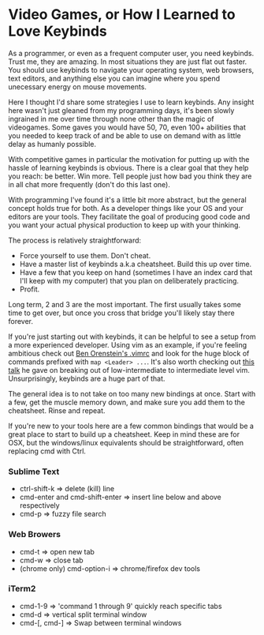 # Video Games, or How I Learned to Love Keybinds

As a programmer, or even as a frequent computer user, you need keybinds.  Trust me, they are amazing.  In most situations they are just flat out faster.  You should use keybinds to navigate your operating system, web browsers, text editors, and anything else you can imagine where you spend unecessary energy on mouse movements.

Here I thought I'd share some strategies I use to learn keybinds.  Any insight here wasn't just gleaned from my programming days, it's been slowly ingrained in me over time through none other than the magic of videogames. Some gaves you would have 50, 70, even 100+ abilities that you needed to keep track of and be able to use on demand with as little delay as humanly possible.

With competitive games in particular the motivation for putting up with the hassle of learning keybinds is obvious.  There is a clear goal that they help you reach: be better.  Win more.  Tell people just how bad you think they are in all chat more frequently (don't do this last one).

With programming I've found it's a little bit more abstract, but the general concept holds true for both.  As a developer things like your OS and your editors are your tools.  They facilitate the goal of producing good code and you want your actual physical production to keep up with your thinking.

The process is relatively straightforward:

* Force yourself to use them.  Don't cheat.
* Have a master list of keybinds a.k.a cheatsheet.  Build this up over time.
* Have a few that you keep on hand (sometimes I have an index card that I'll keep with my computer) that you plan on deliberately practicing.
* Profit.

Long term, 2 and 3 are the most important.  The first usually takes some time to get over, but once you cross that bridge you'll likely stay there forever.

If you're just starting out with keybinds, it can be helpful to see a setup from a more experienced developer.  Using vim as an example, if you're feeling ambitious check out [Ben Orenstein's .vimrc](https://github.com/r00k/dotfiles/blob/master/vimrc) and look for the huge block of commands prefixed with `map <Leader> ...`. It's also worth checking out [this talk](https://www.youtube.com/watch?v=SkdrYWhh-8s) he gave on breaking out of low-intermediate to intermediate level vim.  Unsurprisingly, keybinds are a huge part of that.

The general idea is to not take on too many new bindings at once.  Start with a few, get the muscle memory down, and make sure you add them to the cheatsheet.  Rinse and repeat.

If you're new to your tools here are a few common bindings that would be a great place to start to build up a cheatsheet.  Keep in mind these are for OSX, but the windows/linux equivalents should be straightforward, often replacing cmd with Ctrl.

### Sublime Text

* ctrl-shift-k => delete (kill) line
* cmd-enter and cmd-shift-enter => insert line below and above respectively
* cmd-p => fuzzy file search

### Web Browers

* cmd-t => open new tab
* cmd-w => close tab
* (chrome only) cmd-option-i => chrome/firefox dev tools

### iTerm2

* cmd-1-9 => 'command 1 through 9' quickly reach specific tabs
* cmd-d => vertical split terminal window
* cmd-[, cmd-] => Swap between terminal windows
